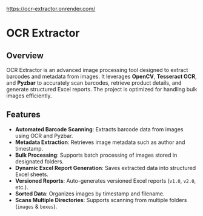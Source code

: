 https://ocr-extractor.onrender.com/

# OCR Extractor

## Overview
OCR Extractor is an advanced image processing tool designed to extract barcodes and metadata from images. It leverages **OpenCV**, **Tesseract OCR**, and **Pyzbar** to accurately scan barcodes, retrieve product details, and generate structured Excel reports. The project is optimized for handling bulk images efficiently.

## Features
- **Automated Barcode Scanning**: Extracts barcode data from images using OCR and Pyzbar.
- **Metadata Extraction**: Retrieves image metadata such as author and timestamp.
- **Bulk Processing**: Supports batch processing of images stored in designated folders.
- **Dynamic Excel Report Generation**: Saves extracted data into structured Excel sheets.
- **Versioned Reports**: Auto-generates versioned Excel reports (`v1.0`, `v2.0`, etc.).
- **Sorted Data**: Organizes images by timestamp and filename.
- **Scans Multiple Directories**: Supports scanning from multiple folders (`images` & `boxes`).
